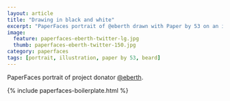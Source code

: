 ```yaml
---
layout: article
title: "Drawing in black and white"
excerpt: "PaperFaces portrait of @eberth drawn with Paper by 53 on an iPad."
image: 
  feature: paperfaces-eberth-twitter-lg.jpg
  thumb: paperfaces-eberth-twitter-150.jpg
category: paperfaces
tags: [portrait, illustration, paper by 53, beard]
---
```


PaperFaces portrait of project donator [@eberth](http://twitter.com/eberth).

{% include paperfaces-boilerplate.html %}